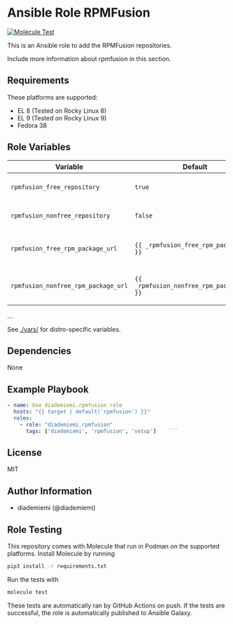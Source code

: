 Ansible Role RPMFusion
=========

[![Molecule Test](https://github.com/diademiemi/ansible_role_rpmfusion/actions/workflows/molecule.yml/badge.svg)](https://github.com/diademiemi/ansible_role_rpmfusion/actions/workflows/molecule.yml)

This is an Ansible role to add the RPMFusion repositories.

Include more information about rpmfusion in this section.

Requirements
------------
These platforms are supported:
- EL 8 (Tested on Rocky Linux 8)
- EL 9 (Tested on Rocky Linux 9)
- Fedora 38

<!--
- List hardware requirements here  
-->

Role Variables
--------------

Variable | Default | Description
--- | --- | ---
`rpmfusion_free_repository` | `true` | Indicates whether the RPM Fusion free repository is enabled. Defaults to `true`.
`rpmfusion_nonfree_repository` | `false` | Indicates whether the RPM Fusion nonfree repository is enabled. Defaults to `false`.
`rpmfusion_free_rpm_package_url` | `{{ _rpmfusion_free_rpm_package_url }}` | The URL for RPM packages in the RPM Fusion free repository. Defaults to the value of `_rpmfusion_free_rpm_package_url`.
`rpmfusion_nonfree_rpm_package_url` | `{{ _rpmfusion_nonfree_rpm_package_url }}` | The URL for RPM packages in the RPM Fusion nonfree repository. Defaults to the value of `_rpmfusion_nonfree_rpm_package_url`.
...

See [./vars/](./vars/) for distro-specific variables.

Dependencies
------------
<!-- List dependencies on other roles or criteria -->
None

Example Playbook
----------------

```yaml
- name: Use diademiemi.rpmfusion role
  hosts: "{{ target | default('rpmfusion') }}"
  roles:
    - role: "diademiemi.rpmfusion"
      tags: ['diademiemi', 'rpmfusion', 'setup']    ```

```

License
-------

MIT

Author Information
------------------

- diademiemi (@diademiemi)

Role Testing
------------

This repository comes with Molecule that run in Podman on the supported platforms.
Install Molecule by running

```bash
pip3 install -r requirements.txt
```

Run the tests with

```bash
molecule test
```

These tests are automatically ran by GitHub Actions on push. If the tests are successful, the role is automatically published to Ansible Galaxy.

